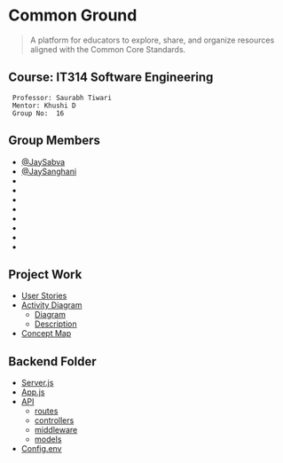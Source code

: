 
# Common Ground

> A platform for educators to explore, share, and organize resources aligned
with the Common Core Standards.

## Course: IT314 Software Engineering
     Professor: Saurabh Tiwari
     Mentor: Khushi D
     Group No:  16
## Group Members

- [@JaySabva](https://www.github.com/JaySabva)
- [@JaySanghani](https://www.github.com/Jaysanghani08/)
- 
-
-
-
-
-
-
-
## Project Work

- [User Stories](https://github.com/Jaysanghani08/Common_Ground/blob/main/User_Stories/User_Stories.pdf)
- [Activity Diagram](https://github.com/Jaysanghani08/Common_Ground/blob/main/Activity_diagram/)
  - [Diagram](https://github.com/Jaysanghani08/Common_Ground/blob/main/Activity_diagram/Activity_Diagram.pdf)
  - [Description](https://github.com/Jaysanghani08/Common_Ground/blob/main/Activity_diagram/Activity_Diagram_Description.pdf)
- [Concept Map](https://github.com/Jaysanghani08/Common_Ground/blob/main/Concept_map/Concept_Map.pdf)

## Backend Folder

- [Server.js](https://github.com/Jaysanghani08/Common_Ground/blob/main/BackEnd/server.js)
- [App.js](https://github.com/Jaysanghani08/Common_Ground/tree/main/BackEnd/app.js)
- [API](https://github.com/Jaysanghani08/Common_Ground/tree/main/BackEnd/api/)
  - [routes](https://github.com/Jaysanghani08/Common_Ground/tree/main/BackEnd/api/routes)
  - [controllers](https://github.com/Jaysanghani08/Common_Ground/tree/main/BackEnd/api/controllers)
  - [middleware](https://github.com/Jaysanghani08/Common_Ground/tree/main/BackEnd/api/middleware)
  - [models](https://github.com/Jaysanghani08/Common_Ground/tree/main/BackEnd/api/models)
- [Config.env](https://github.com/Jaysanghani08/Common_Ground/blob/main/BackEnd/config.env)